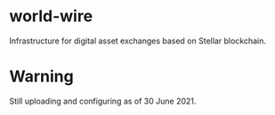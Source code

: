 # world-wire
Infrastructure for digital asset exchanges based on Stellar blockchain.

# Warning
Still uploading and configuring as of 30 June 2021.
